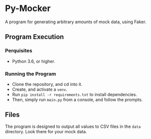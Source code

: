 # Py-Mocker

A program for generating arbitrary amounts of mock data, using Faker.

## Program Execution

### Perquisites 

* Python 3.6, or higher.

### Running the Program

* Clone the repository, and cd into it.
* Create, and activate a `venv`.
* Run `pip install -r requirements.txt` to install dependencies.
* Then, simply run `main.py` from a console, and follow the prompts.

## Files

The program is designed to output all values to CSV files in the `data` directory. Look there for your mock data.